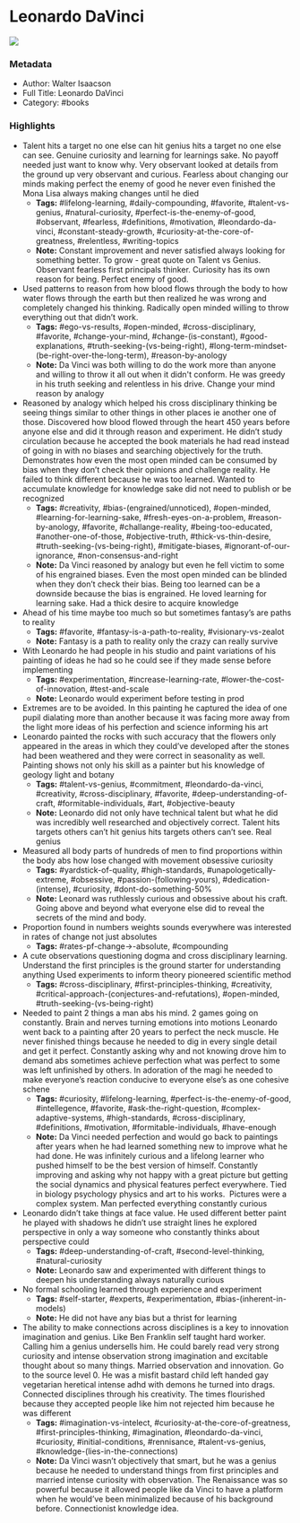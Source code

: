 # Leonardo DaVinci

![](https://readwise-assets.s3.amazonaws.com/static/images/default-book-icon-3.40504e56b01b.png)

### Metadata

- Author: Walter Isaacson
- Full Title: Leonardo DaVinci
- Category: #books

### Highlights

- Talent hits a target no one else can hit genius hits a target no one else can see. Genuine curiosity and learning for learnings sake. No payoff needed just want to know why. Very observant looked at details from the ground up very observant and curious. Fearless about changing our minds making perfect the enemy of good he never even finished the Mona Lisa always making changes until he died
    - **Tags:** #lifelong-learning, #daily-compounding, #favorite, #talent-vs-genius, #natural-curiosity, #perfect-is-the-enemy-of-good, #observant, #fearless, #definitions, #motivation, #leondardo-da-vinci, #constant-steady-growth, #curiosity-at-the-core-of-greatness, #relentless, #writing-topics
    - **Note:** Constant improvement and never satisfied always looking for something better. To grow - great quote on Talent vs Genius. Observant fearless first principals thinker. Curiosity has its own reason for being. Perfect enemy of good.
- Used patterns to reason from how blood flows through the body to how water flows through the earth but then realized he was wrong and completely changed his thinking. Radically open minded willing to throw everything out that didn’t work.
    - **Tags:** #ego-vs-results, #open-minded, #cross-disciplinary, #favorite, #change-your-mind, #change-(is-constant), #good-explanations, #truth-seeking-(vs-being-right), #long-term-mindset-(be-right-over-the-long-term), #reason-by-anology
    - **Note:** Da Vinci was both willing to do the work more than anyone and willing to throw it all out when it didn't conform. He was greedy in his truth seeking and relentless in his drive.
      Change your mind reason by analogy
- Reasoned by analogy which helped his cross disciplinary thinking be seeing things similar to other things in other places ie another one of those. Discovered how blood flowed through the heart 450 years before anyone else and did it through reason and experiment. He didn’t study circulation because he accepted the book materials he had read instead of going in with no biases and searching objectively for the truth. Demonstrates how even the most open minded can be consumed by bias when they don’t check their opinions and challenge reality. He failed to think different because he was too learned. Wanted to accumulate knowledge for knowledge sake did not need to publish or be recognized
    - **Tags:** #creativity, #bias-(engrained/unnoticed), #open-minded, #learning-for-learning-sake, #fresh-eyes-on-a-problem, #reason-by-anology, #favorite, #challange-reality, #being-too-educated, #another-one-of-those, #objective-truth, #thick-vs-thin-desire, #truth-seeking-(vs-being-right), #mitigate-biases, #ignorant-of-our-ignorance, #non-consensus-and-right
    - **Note:** Da Vinci reasoned by analogy but even he fell victim to some of his engrained biases. Even the most open minded can be blinded when they don’t check their bias. Being too learned can be a downside because the bias is engrained. He loved learning for learning sake. Had a thick desire to acquire knowledge
- Ahead of his time maybe too much so but sometimes fantasy’s are paths to reality
    - **Tags:** #favorite, #fantasy-is-a-path-to-reality, #visionary-vs-zealot
    - **Note:** Fantasy is a path to reality only the crazy can really survive
- With Leonardo he had people in his studio and paint variations of his painting of ideas he had so he could see if they made sense before implementing
    - **Tags:** #experimentation, #increase-learning-rate, #lower-the-cost-of-innovation, #test-and-scale
    - **Note:** Leonardo would experiment before testing in prod
- Extremes are to be avoided. In this painting he captured the idea of one pupil dialating more than another because it was facing more away from the light more ideas of his perfection and science informing his art
- Leonardo painted the rocks with such accuracy that the flowers only appeared in the areas in which they could’ve developed after the stones had been weathered and they were correct in seasonality as well. Painting shows not only his skill as a painter but his knowledge of geology light and botany
    - **Tags:** #talent-vs-genius, #commitment, #leondardo-da-vinci, #creativity, #cross-disciplinary, #favorite, #deep-understanding-of-craft, #formitable-individuals, #art, #objective-beauty
    - **Note:** Leonardo did not only have technical talent but what he did was incredibly well researched and objectively correct. Talent hits targets others can’t hit genius hits targets others can’t see. Real genius
- Measured all body parts of hundreds of men to find proportions within the body abs how lose changed with movement obsessive curiosity
    - **Tags:** #yardstick-of-quality, #high-standards, #unapologetically-extreme, #obsessive, #passion-(following-yours), #dedication-(intense), #curiosity, #dont-do-something-50%
    - **Note:** Leonard was ruthlessly curious and obsessive about his craft. Going above and beyond what everyone else did to reveal the secrets of the mind and body.
- Proportion found in numbers weights sounds everywhere was interested in rates of change not just absolutes
    - **Tags:** #rates-pf-change->-absolute, #compounding
- A cute observations questioning dogma and cross disciplinary learning. Understand the first principles is the ground starter for understanding anything
  Used experiments to inform theory pioneered scientific method
    - **Tags:** #cross-disciplinary, #first-principles-thinking, #creativity, #critical-approach-(conjectures-and-refutations), #open-minded, #truth-seeking-(vs-being-right)
- Needed to paint 2 things a man abs his mind. 2 games going on constantly. Brain and nerves turning emotions into motions
  Leonardo went back to a painting after 20 years to perfect the neck muscle. He never finished things because he needed to dig in every single detail and get it perfect. Constantly asking why and not knowing drove him to demand abs sometimes achieve perfection what was perfect to some was left unfinished by others. In adoration of the magi he needed to make everyone’s reaction conducive to everyone else’s as one cohesive schene
    - **Tags:** #curiosity, #lifelong-learning, #perfect-is-the-enemy-of-good, #intellegence, #favorite, #ask-the-right-question, #complex-adaptive-systems, #high-standards, #cross-disciplinary, #definitions, #motivation, #formitable-individuals, #have-enough
    - **Note:** Da Vinci needed perfection and would go back to paintings after years when he had learned something new to improve what he had done. He was infinitely curious and a lifelong learner who pushed himself to be the best version of himself. Constantly improving and asking why not happy with a great picture but getting the social dynamics and physical features perfect everywhere. Tied in biology psychology physics and art to his works. 
      Pictures were a complex system. Man perfected everything constantly curious
- Leonardo didn’t take things at face value. He used different better paint he played with shadows he didn’t use straight lines he explored perspective in only a way someone who constantly thinks about perspective could
    - **Tags:** #deep-understanding-of-craft, #second-level-thinking, #natural-curiosity
    - **Note:** Leonardo saw and experimented with different things to deepen his understanding always naturally curious
- No formal schooling learned through experience and experiment
    - **Tags:** #self-starter, #experts, #experimentation, #bias-(inherent-in-models)
    - **Note:** He did not have any bias but a thrist for learning
- The ability to make connections across disciplines is a key to innovation imagination and genius. Like Ben Franklin self taught hard worker. Calling him a genius undersells him. He could barely read very strong curiosity and intense observation strong imagination and excitable thought about so many things. Married observation and innovation. Go to the source level 0. He was a misfit bastard child left handed gay vegetarian heretical intense adhd with demons he turned into drags. Connected disciplines through his creativity. The times flourished because they accepted people like him not rejected him because he was different
    - **Tags:** #imagination-vs-intelect, #curiosity-at-the-core-of-greatness, #first-principles-thinking, #imagination, #leondardo-da-vinci, #curiosity, #initial-conditions, #rennisance, #talent-vs-genius, #knowledge-(lies-in-the-connections)
    - **Note:** Da Vinci wasn’t objectively that smart, but he was a genius because he needed to understand things from first principles and married intense curiosity with observation. The Renaissance was so powerful because it allowed people like da Vinci to have a platform when he would’ve been minimalized because of his background before. Connectionist knowledge idea.
